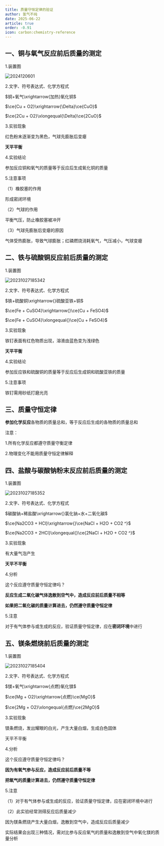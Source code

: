```yaml
---
title: 质量守恒定律的验证
author: 氢气不纯
date: 2025-06-22
article: true
order: -0.91
icon: carbon:chemistry-reference
---
```


## 一、铜与氧气反应前后质量的测定

1.装置图	

![2024120601](https://img.edaychem.cn//img/2024120601.jpg)​

2.文字、符号表达式、化学方程式

$铜+氧气\xrightarrow{加热}氧化铜$

$\ce{Cu + O2}\xrightarrow{\Delta}\ce{CuO}$

$\ce{2Cu + O2}\xlongequal{\Delta}\ce{2CuO}$

3.实验现象

红色粉末逐渐变为黑色，气球先膨胀后变瘪

**天平平衡**

4.实验结论	

参加反应铜和氧气的质量等于反应后生成氧化铜的质量

5.注意事项

（1）橡胶塞的作用

形成密闭环境

（2）气球的作用

平衡气压，防止橡胶塞被冲开

（3）气球先膨胀后变瘪的原因

气体受热膨胀，导致气球膨胀；红磷燃烧消耗氧气，气压减小，气球变瘪

## 二、铁与硫酸铜反应前后质量的测定

1.装置图	

![20231027185342](https://img.edaychem.cn//img/20231027185342.jpg)​

2.文字、符号表达式、化学方程式

$铁+硫酸铜\xrightarrow{}硫酸亚铁+铜$

$\ce{Fe + CuSO4}\xrightarrow{}\ce{Cu + FeSO4}$

$\ce{Fe + CuSO4}\xlongequal{}\ce{Cu + FeSO4}$

3.实验现象

铁钉表面有红色物质出现，溶液由蓝色变为浅绿色

**天平平衡**

4.实验结论

参加反应铁和硫酸铜的质量等于反应后生成铜和硫酸亚铁的质量

5.注意事项

铁钉需用砂纸打磨光亮

## 三、质量守恒定律

**参加化学反应**各物质的质量总和，等于反应后生成的各物质的质量总和

注意：

1.所有化学反应都遵守质量守衡定律

2.物理变化不能用质量守恒定律解释

## 四、盐酸与碳酸钠粉末反应前后质量的测定

1.装置图	

![20231027185352](https://img.edaychem.cn//img/20231027185352.jpg)​

2.文字、符号表达式、化学方程式

$碳酸钠+稀盐酸\xrightarrow{}氯化钠+水+二氧化碳$

$\ce{Na2CO3 + HCl}\xrightarrow{}\ce{NaCl + H2O + CO2 ^}$

$\ce{Na2CO3 + 2HCl}\xlongequal{}\ce{2NaCl + H2O + CO2 ^}$

3.实验现象

有大量气泡产生

**天平不平衡**

4.分析

这个反应遵守质量守恒定律吗？

**反应生成二氧化碳气体逸散到空气中，造成反应前后质量不相等**

**如果把二氧化碳的质量计算进去，仍然遵守质量守恒定律**

5.注意

对于有气体参与或生成的反应，验证质量守恒定律，应在**密闭环境**中进行

## 五、镁条燃烧前后质量的测定

1.装置图	

![20231027185404](https://img.edaychem.cn//img/20231027185404.jpg)​

2.文字、符号表达式、化学方程式

$镁+氧气\xrightarrow{点燃}氧化镁$

$\ce{Mg + O2}\xrightarrow{点燃}\ce{MgO}$

$\ce{2Mg + O2}\xlongequal{点燃}\ce{2MgO}$

3.实验现象

镁条燃烧，发出耀眼的白光，产生大量白烟，生成白色固体

天平不平衡

4.分析

这个反应遵守质量守恒定律吗？

**因为有氧气参与反应，造成反应前后质量不等**

**把氧气的质量计算进去，仍然遵守质量守恒定律**

5.注意	

（1）对于有气体参与或生成的反应，验证质量守恒定律，应在密闭环境中进行

（2）此实验经常测得反应后质量减少

因为镁条燃烧产生大量白烟，逸散到空气中，造成反应后质量减少

实际结果会出现三种情况，需对比参与反应氧气的质量和逸散到空气中氧化镁的质量分析

